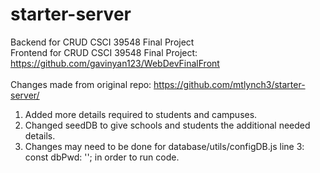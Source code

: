 # starter-server
Backend for CRUD CSCI 39548 Final Project<br/>
Frontend for CRUD CSCI 39548 Final Project: https://github.com/gavinyan123/WebDevFinalFront
<br/>
<br/>
Changes made from original repo: https://github.com/mtlynch3/starter-server/<br/>
1. Added more details required to students and campuses.<br/>
2. Changed seedDB to give schools and students the additional needed details.<br/> 
3. Changes may need to be done for database/utils/configDB.js line 3: const dbPwd: ''; in order to run code.
